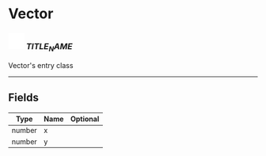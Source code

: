# Vector

### <img src="../../.gitbook/assets/base.png" width="32" height="32" /> $TITLE_NAME$
Vector's entry class<br>

-----------------
## Fields

| Type   | Name | Optional |
| ------ | ---- | -------: |
| number | x |  |
| number | y |  |
